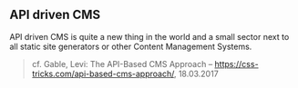 ## API driven CMS

API driven CMS is quite a new thing in the world and a small sector next to all static site generators or other Content Management Systems.


> cf. Gable, Levi: The API-Based CMS Approach – https://css-tricks.com/api-based-cms-approach/, 18.03.2017